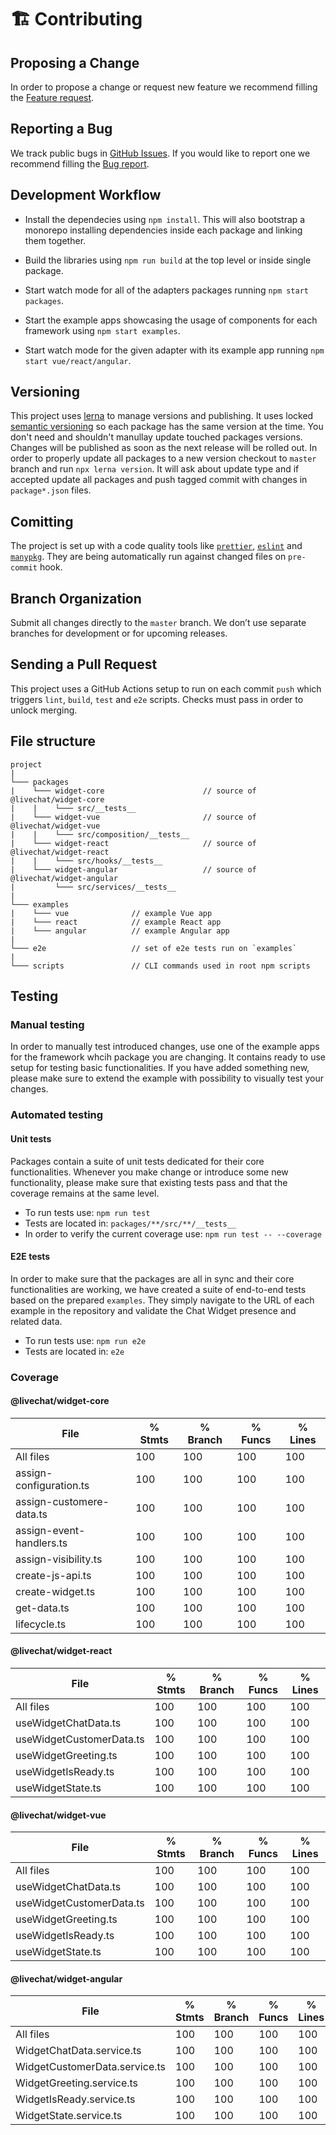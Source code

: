# 🏗 Contributing

## Proposing a Change

In order to propose a change or request new feature we recommend filling the [Feature request](https://github.com/livechat/chat-widget-adapters/issues/new/choose).

## Reporting a Bug

We track public bugs in [GitHub Issues](https://github.com/livechat/chat-widget-adapters/issues). If you would like to report one we recommend filling the [Bug report](https://github.com/livechat/chat-widget-adapters/issues/new/choose).

## Development Workflow

- Install the dependecies using `npm install`. This will also bootstrap a monorepo installing dependencies inside each package and linking them together.

- Build the libraries using `npm run build` at the top level or inside single package.

- Start watch mode for all of the adapters packages running `npm start packages`.

- Start the example apps showcasing the usage of components for each framework using `npm start examples`.

- Start watch mode for the given adapter with its example app running `npm start vue/react/angular`.

## Versioning

This project uses [lerna](https://lerna.js.org/) to manage versions and publishing. It uses locked [semantic versioning](https://semver.org/) so each package has the same version at the time. You don't need and shouldn't manullay update touched packages versions. Changes will be published as soon as the next release will be rolled out. In order to properly update all packages to a new version checkout to `master` branch and run `npx lerna version`. It will ask about update type and if accepted update all packages and push tagged commit with changes in `package*.json` files.

## Comitting

The project is set up with a code quality tools like [`prettier`](https://npm.im/prettier), [`eslint`](https://npm.im/eslint) and [`manypkg`](https://npm.im/@manypkg/cli). They are being automatically run against changed files on `pre-commit` hook.

## Branch Organization

Submit all changes directly to the `master` branch. We don’t use separate branches for development or for upcoming releases.

## Sending a Pull Request

This project uses a GitHub Actions setup to run on each commit `push` which triggers `lint`, `build`, `test` and `e2e` scripts. Checks must pass in order to unlock merging.

## File structure

```
project
|
└─── packages
|    └─── widget-core                      // source of @livechat/widget-core
|    |    └─── src/__tests__
|    └─── widget-vue                       // source of @livechat/widget-vue
|    |    └─── src/composition/__tests__
|    └─── widget-react                     // source of @livechat/widget-react
|    |    └─── src/hooks/__tests__
|    └─── widget-angular                   // source of @livechat/widget-angular
|         └─── src/services/__tests__
|
└─── examples
|    └─── vue              // example Vue app
|    └─── react            // example React app
|    └─── angular          // example Angular app
|
└─── e2e                   // set of e2e tests run on `examples`
|
└─── scripts               // CLI commands used in root npm scripts
```

## Testing

### Manual testing

In order to manually test introduced changes, use one of the example apps for the framework whcih package you are changing. It contains ready to use setup for testing basic functionalities. If you have added something new, please make sure to extend the example with possibility to visually test your changes.

### Automated testing

#### Unit tests

Packages contain a suite of unit tests dedicated for their core functionalities. Whenever you make change or introduce some new functionality, please make sure that existing tests pass and that the coverage remains at the same level.

- To run tests use: `npm run test`
- Tests are located in: `packages/**/src/**/__tests__`
- In order to verify the current coverage use: `npm run test -- --coverage`

#### E2E tests

In order to make sure that the packages are all in sync and their core functionalities are working, we have created a suite of end-to-end tests based on the prepared `examples`. They simply navigate to the URL of each example in the repository and validate the Chat Widget presence and related data.

- To run tests use: `npm run e2e`
- Tests are located in: `e2e`

### Coverage

#### @livechat/widget-core

| File                     | % Stmts | % Branch | % Funcs | % Lines |
| ------------------------ | ------- | -------- | ------- | ------- |
| All files                | 100     | 100      | 100     | 100     |
| assign-configuration.ts  | 100     | 100      | 100     | 100     |
| assign-customere-data.ts | 100     | 100      | 100     | 100     |
| assign-event-handlers.ts | 100     | 100      | 100     | 100     |
| assign-visibility.ts     | 100     | 100      | 100     | 100     |
| create-js-api.ts         | 100     | 100      | 100     | 100     |
| create-widget.ts         | 100     | 100      | 100     | 100     |
| get-data.ts              | 100     | 100      | 100     | 100     |
| lifecycle.ts             | 100     | 100      | 100     | 100     |

#### @livechat/widget-react

| File                     | % Stmts | % Branch | % Funcs | % Lines |
| ------------------------ | ------- | -------- | ------- | ------- |
| All files                | 100     | 100      | 100     | 100     |
| useWidgetChatData.ts     | 100     | 100      | 100     | 100     |
| useWidgetCustomerData.ts | 100     | 100      | 100     | 100     |
| useWidgetGreeting.ts     | 100     | 100      | 100     | 100     |
| useWidgetIsReady.ts      | 100     | 100      | 100     | 100     |
| useWidgetState.ts        | 100     | 100      | 100     | 100     |

#### @livechat/widget-vue

| File                     | % Stmts | % Branch | % Funcs | % Lines |
| ------------------------ | ------- | -------- | ------- | ------- |
| All files                | 100     | 100      | 100     | 100     |
| useWidgetChatData.ts     | 100     | 100      | 100     | 100     |
| useWidgetCustomerData.ts | 100     | 100      | 100     | 100     |
| useWidgetGreeting.ts     | 100     | 100      | 100     | 100     |
| useWidgetIsReady.ts      | 100     | 100      | 100     | 100     |
| useWidgetState.ts        | 100     | 100      | 100     | 100     |

#### @livechat/widget-angular

| File                          | % Stmts | % Branch | % Funcs | % Lines |
| ----------------------------- | ------- | -------- | ------- | ------- |
| All files                     | 100     | 100      | 100     | 100     |
| WidgetChatData.service.ts     | 100     | 100      | 100     | 100     |
| WidgetCustomerData.service.ts | 100     | 100      | 100     | 100     |
| WidgetGreeting.service.ts     | 100     | 100      | 100     | 100     |
| WidgetIsReady.service.ts      | 100     | 100      | 100     | 100     |
| WidgetState.service.ts        | 100     | 100      | 100     | 100     |
